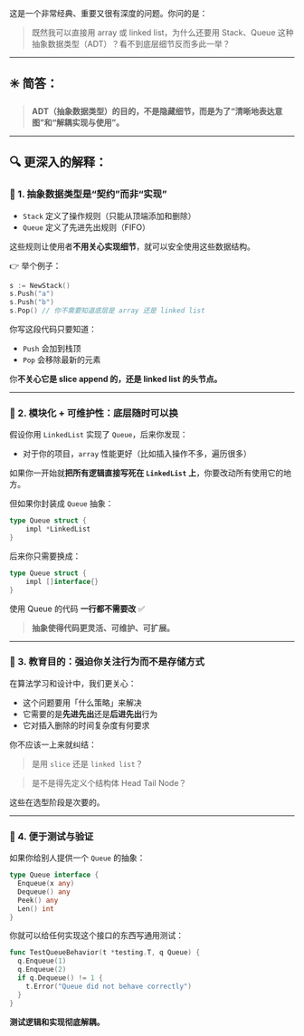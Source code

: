 这是一个非常经典、重要又很有深度的问题。你问的是：

> 既然我可以直接用 array 或 linked list，为什么还要用 Stack、Queue 这种抽象数据类型（ADT）？看不到底层细节反而多此一举？

---

## ✳️ 简答：

> **ADT（抽象数据类型）的目的，不是隐藏细节，而是为了“**清晰地表达意图**”和“**解耦实现与使用**”。**

---

## 🔍 更深入的解释：

### 🧱 1. **抽象数据类型是“契约”而非“实现”**

- `Stack` 定义了操作规则（只能从顶端添加和删除）
- `Queue` 定义了先进先出规则（FIFO）

这些规则让使用者**不用关心实现细节**，就可以安全使用这些数据结构。

👉 举个例子：

```go
s := NewStack()
s.Push("a")
s.Push("b")
s.Pop() // 你不需要知道底层是 array 还是 linked list
```

你写这段代码只要知道：

- `Push` 会加到栈顶
- `Pop` 会移除最新的元素

你**不关心它是 slice append 的，还是 linked list 的头节点。**

---

### 🧼 2. **模块化 + 可维护性：底层随时可以换**

假设你用 `LinkedList` 实现了 `Queue`，后来你发现：

- 对于你的项目，`array` 性能更好（比如插入操作不多，遍历很多）

如果你一开始就**把所有逻辑直接写死在 `LinkedList` 上**，你要改动所有使用它的地方。

但如果你封装成 `Queue` 抽象：

```go
type Queue struct {
    impl *LinkedList
}
```

后来你只需要换成：

```go
type Queue struct {
    impl []interface{}
}
```

使用 Queue 的代码 **一行都不需要改** ✅

> **抽象使得代码更灵活、可维护、可扩展。**

---

### 📖 3. **教育目的：强迫你关注行为而不是存储方式**

在算法学习和设计中，我们更关心：

- 这个问题要用「什么策略」来解决
- 它需要的是**先进先出**还是**后进先出**行为
- 它对插入删除的时间复杂度有何要求

你不应该一上来就纠结：

> 是用 `slice` 还是 `linked list`？

> 是不是得先定义个结构体 Head Tail Node？

这些在选型阶段是次要的。

---

### 🧪 4. **便于测试与验证**

如果你给别人提供一个 `Queue` 的抽象：

```go
type Queue interface {
  Enqueue(x any)
  Dequeue() any
  Peek() any
  Len() int
}
```

你就可以给任何实现这个接口的东西写通用测试：

```go
func TestQueueBehavior(t *testing.T, q Queue) {
  q.Enqueue(1)
  q.Enqueue(2)
  if q.Dequeue() != 1 {
    t.Error("Queue did not behave correctly")
  }
}
```

**测试逻辑和实现彻底解耦。**
